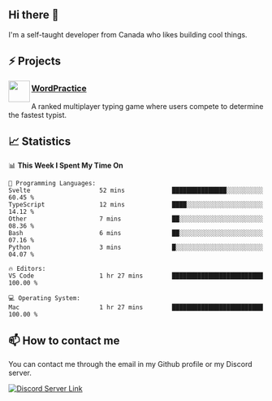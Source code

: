 <h2>Hi there 👋</h2>

<p>I'm a self-taught developer from Canada who likes building cool things.</p>

<h2>⚡ Projects</h2>

<img align="left" src="https://i.imgur.com/6RT8VFO.png" width="42" height="42" />
<h3><a target="_blank" href="https://wordpractice.io/">WordPractice</a></h3>
<p>A ranked multiplayer typing game where users compete to determine the fastest typist.</p>

<h2>📈 Statistics</h2>

<!--START_SECTION:waka-->
📊 **This Week I Spent My Time On** 

```text
💬 Programming Languages: 
Svelte                   52 mins             ███████████████░░░░░░░░░░   60.45 % 
TypeScript               12 mins             ████░░░░░░░░░░░░░░░░░░░░░   14.12 % 
Other                    7 mins              ██░░░░░░░░░░░░░░░░░░░░░░░   08.36 % 
Bash                     6 mins              ██░░░░░░░░░░░░░░░░░░░░░░░   07.16 % 
Python                   3 mins              █░░░░░░░░░░░░░░░░░░░░░░░░   04.07 % 

🔥 Editors: 
VS Code                  1 hr 27 mins        █████████████████████████   100.00 % 

💻 Operating System: 
Mac                      1 hr 27 mins        █████████████████████████   100.00 % 
```


<!--END_SECTION:waka-->

<h2>📫 How to contact me</h2>

You can contact me through the email in my Github profile or my Discord server.

[![Discord Server Link](https://dcbadge.vercel.app/api/server/DHnk46C)](https://discord.gg/DHnk46C)

